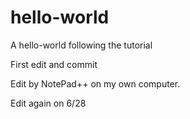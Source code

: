 # hello-world
A hello-world following the tutorial

First edit and commit

Edit by NotePad++ on my own computer.

Edit again on 6/28